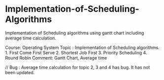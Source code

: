 Implementation-of-Scheduling-Algorithms
=======================================

Implementation of Scheduling algorithms using gantt chart including average time calculation.


Course: Operating System
Topic : Implementation of Scheduling algorithms.
	1. First Come First Serve
	2. Shortest Job First
	3. Priority Scheduling
	4. Round Robin
Comment: Gantt Chart, Average time

// Bug :
	Average time calculation for topic 2, 3 and 4 has bug. It has not been updated.
